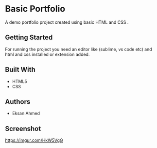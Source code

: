 ```

```

# Basic Portfolio

A demo portfolio project created using basic HTML and CSS . 

## Getting Started

For running the project you need an editor like (sublime, vs code etc) and html and css installed or extension added.

## Built With

* HTML5
* CSS

## Authors

* Eksan Ahmed

## Screenshot

https://imgur.com/HkW5VgG